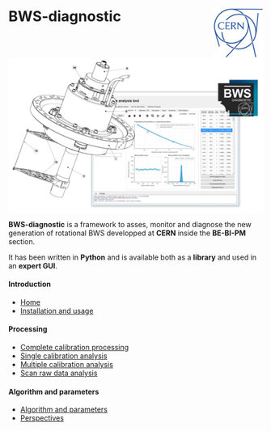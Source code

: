 # BWS-diagnostic<img src="images/cern_logo_2.jpg" width="100" align=right>

<img src="images/BWS_application_illustration.jpg" width="800" align=center>

**BWS-diagnostic** is a framework to asses, monitor and diagnose the new generation of rotational BWS developped at **CERN** inside the **BE-BI-PM** section.

It has been written in **Python** and is available both as a **library** and used in an **expert GUI**.

#### Introduction

- [Home](wiki/Home)
- [Installation and usage](wiki/Installation-and-usage)

#### Processing

- [Complete calibration processing](wiki/Complete-calibration-processing)
- [Single calibration analysis](wiki/Single-calibration-analysis)
- [Multiple calibration analysis](wiki/Multiple-calibration-analysis)
- [Scan raw data analysis](wiki/Scan-raw-data-analysis)

#### Algorithm and parameters

- [Algorithm and parameters](wiki/Algorithm-and-parameters)
- [Perspectives](wiki/Perspectives)



